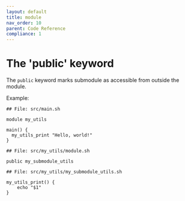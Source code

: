 ```yaml
---
layout: default
title: module
nav_order: 10
parent: Code Reference
compliance: 1
---
```


# The 'public' keyword

The `public` keyword marks submodule as accessible from outside the module.

Example:

```shell
## File: src/main.sh

module my_utils

main() {
  my_utils_print "Hello, world!"
}
```

```shell
## File: src/my_utils/module.sh

public my_submodule_utils
```

```shell
## File: src/my_utils/my_submodule_utils.sh

my_utils_print() {
    echo "$1"
}
```
